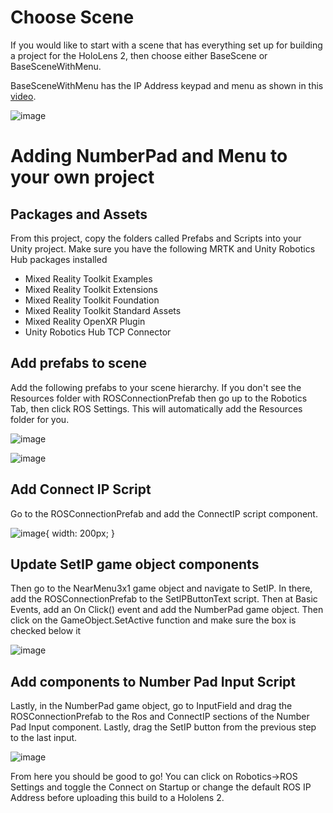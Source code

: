 # Choose Scene

If you would like to start with a scene that has everything set up for building a project for the HoloLens 2, then choose either BaseScene or BaseSceneWithMenu. 

BaseSceneWithMenu has the IP Address keypad and menu as shown in this [video](https://unity3d.com/get-unity/download).

![image](https://user-images.githubusercontent.com/56240638/156014478-0d91fe8c-5566-4ca9-ba6c-34011e104e39.png)

# Adding NumberPad and Menu to your own project
## Packages and Assets

From this project, copy the folders called Prefabs and Scripts into your Unity project. Make sure you have the following MRTK and Unity Robotics Hub packages installed 

* Mixed Reality Toolkit Examples
* Mixed Reality Toolkit Extensions
* Mixed Reality Toolkit Foundation
* Mixed Reality Toolkit Standard Assets
* Mixed Reality OpenXR Plugin
* Unity Robotics Hub TCP Connector

## Add prefabs to scene 
Add the following prefabs to your scene hierarchy. If you don't see the Resources folder with ROSConnectionPrefab then go up to the Robotics Tab, then click ROS Settings. This will automatically add the Resources folder for you. 

![image](https://user-images.githubusercontent.com/56240638/156014624-90776ca2-2596-47c1-9343-a3ab4a790fc1.png)

![image](https://user-images.githubusercontent.com/56240638/156014668-4eb35442-252f-4bfa-acb1-e8abdb1bdaa4.png)

## Add Connect IP Script
Go to the ROSConnectionPrefab and add the ConnectIP script component. 

![image](https://user-images.githubusercontent.com/56240638/156018727-c18bd2aa-91f1-46fb-8bbe-626e9af32092.png){ width: 200px; }

## Update SetIP game object components

Then go to the NearMenu3x1 game object and navigate to SetIP. In there, add the ROSConnectionPrefab to the SetIPButtonText script. Then at Basic Events, add an On Click() event and add the NumberPad game object. Then click on the GameObject.SetActive function and make sure the box is checked below it

![image](https://user-images.githubusercontent.com/56240638/156018975-a2ce2b9d-2edf-4b8d-88bd-8dbae6a8348f.png)

## Add components to Number Pad Input Script
Lastly, in the NumberPad game object, go to InputField and drag the ROSConnectionPrefab to the Ros and ConnectIP sections of the Number Pad Input component. Lastly, drag the SetIP button from the previous step to the last input. 

![image](https://user-images.githubusercontent.com/56240638/156019069-90d01b3f-9ebd-461b-80c0-0738118517d4.png)

From here you should be good to go! You can click on Robotics->ROS Settings and toggle the Connect on Startup or change the default ROS IP Address before uploading this build to a Hololens 2. 
